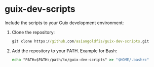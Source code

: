 # guix-dev-scripts

Include the scripts to your Guix development environment:

1. Clone the repository:
    ```cmd
    git clone https://github.com/asiangoldfis/guix-dev-scripts.git
    ```
2. Add the repository to your PATH. Example for Bash:
    ```cmd
    echo "PATH=$PATH:/path/to/guix-dev-scripts" >> "$HOME/.bashrc"
    ```

